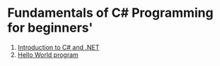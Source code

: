 # Fundamentals of C# Programming for beginners'
1. [Introduction to C# and .NET][intro]
2. [Hello World program][hello_world]


[intro]: docs/intro.md
[hello_world]: docs/hello_world.md

